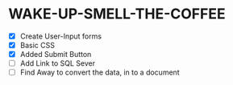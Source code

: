 # WAKE-UP-SMELL-THE-COFFEE

-[X] Create User-Input forms
-[X] Basic CSS
-[X] Added Submit Button
-[ ] Add Link to SQL Sever
-[ ] Find Away to convert the data, in to a document
